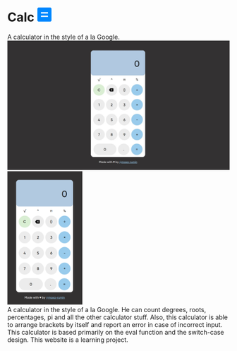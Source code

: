 # Calc ![calc](fav/favicon-32x32.png)
A calculator in the style of a la Google.<br>
<img src="fav/Снимок экрана от 2022-11-07 07-44-06.jpg" alt="drawing" style="width:600px;"/>     <img src="fav/Снимок экрана от 2022-11-07 07-44-42.png" alt="drawing" style="width:170px;"/><br>
A calculator in the style of a la Google. He can count degrees, roots, percentages, pi and all the other calculator stuff. Also, this calculator is able to arrange brackets by itself and report an error in case of incorrect input. This calculator is based primarily on the eval function and the switch-case design. This website is a learning project.
